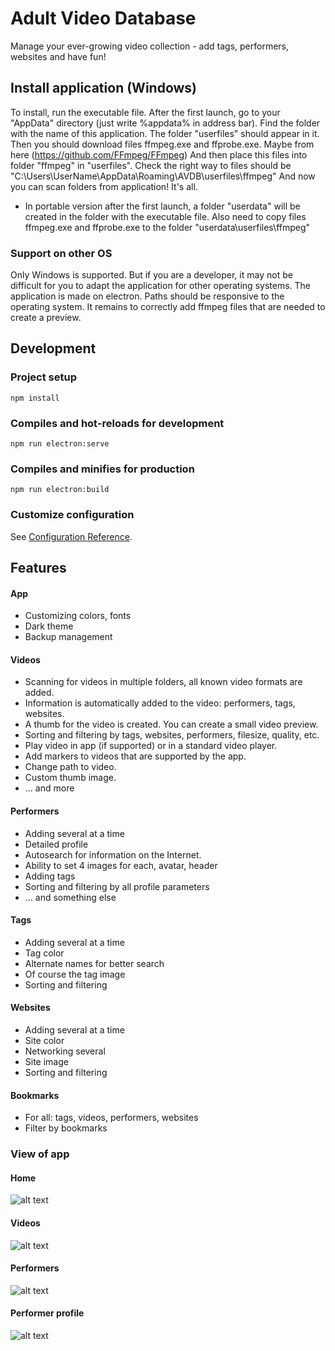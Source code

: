 # Adult Video Database
Manage your ever-growing video collection - add tags, performers, websites and have fun!

## Install application (Windows)
To install, run the executable file. After the first launch, go to your "AppData" directory (just write %appdata% in address bar).
Find the folder with the name of this application. The folder "userfiles" should appear in it.
Then you should download files ffmpeg.exe and ffprobe.exe. Maybe from here (https://github.com/FFmpeg/FFmpeg)
And then place this files into folder "ffmpeg" in "userfiles". 
Check the right way to files should be "C:\Users\UserName\AppData\Roaming\AVDB\userfiles\ffmpeg\"
And now you can scan folders from application! It's all.

- In portable version after the first launch, a folder "userdata" will be created in the folder with the executable file. Also need to copy files ffmpeg.exe and ffprobe.exe to the folder "userdata\userfiles\ffmpeg\"

### Support on other OS
Only Windows is supported. But if you are a developer, it may not be difficult for you to adapt the application for other operating systems. 
The application is made on electron. Paths should be responsive to the operating system. It remains to correctly add ffmpeg files that are needed to create a preview. 

## Development

### Project setup
```
npm install
```

### Compiles and hot-reloads for development
```
npm run electron:serve
```

### Compiles and minifies for production
```
npm run electron:build
```

### Customize configuration
See [Configuration Reference](https://cli.vuejs.org/config/).

## Features

#### App
- Customizing colors, fonts
- Dark theme
- Backup management

#### Videos
- Scanning for videos in multiple folders, all known video formats are added.
- Information is automatically added to the video: performers, tags, websites.
- A thumb for the video is created. You can create a small video preview.
- Sorting and filtering by tags, websites, performers, filesize, quality, etc.
- Play video in app (if supported) or in a standard video player.
- Add markers to videos that are supported by the app.
- Change path to video.
- Custom thumb image.
- ... and more

#### Performers
- Adding several at a time
- Detailed profile
- Autosearch for information on the Internet.
- Ability to set 4 images for each, avatar, header
- Adding tags
- Sorting and filtering by all profile parameters
- ... and something else

#### Tags
- Adding several at a time
- Tag color
- Alternate names for better search
- Of course the tag image
- Sorting and filtering

#### Websites
- Adding several at a time
- Site color
- Networking several
- Site image
- Sorting and filtering

#### Bookmarks
- For all: tags, videos, performers, websites
- Filter by bookmarks

### View of app

#### Home 
![alt text](https://i.ibb.co/N66Hf6R/avdb-home.jpg)

#### Videos
![alt text](https://i.ibb.co/TvgcVLd/avdb-videos.jpg)

#### Performers
![alt text](https://i.ibb.co/0KLmFVf/avdb-performers.jpg)

#### Performer profile
![alt text](https://i.ibb.co/dgjQvPB/avdb-profile.jpg)
